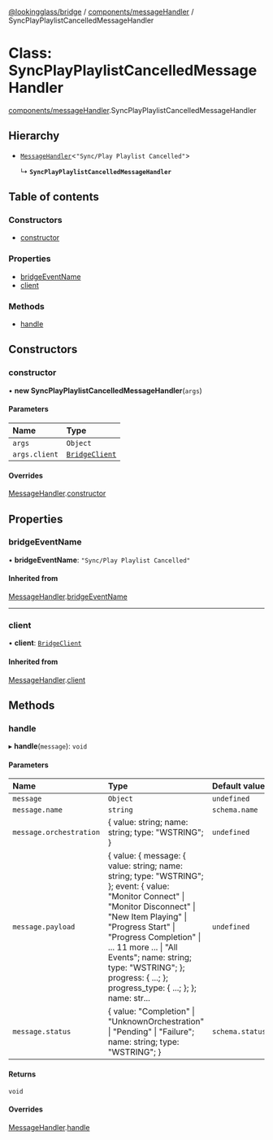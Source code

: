 [@lookingglass/bridge](../README.md) / [components/messageHandler](../modules/components_messageHandler.md) / SyncPlayPlaylistCancelledMessageHandler

# Class: SyncPlayPlaylistCancelledMessageHandler

[components/messageHandler](../modules/components_messageHandler.md).SyncPlayPlaylistCancelledMessageHandler

## Hierarchy

- [`MessageHandler`](components_messageHandler.MessageHandler.md)<``"Sync/Play Playlist Cancelled"``\>

  ↳ **`SyncPlayPlaylistCancelledMessageHandler`**

## Table of contents

### Constructors

- [constructor](components_messageHandler.SyncPlayPlaylistCancelledMessageHandler.md#constructor)

### Properties

- [bridgeEventName](components_messageHandler.SyncPlayPlaylistCancelledMessageHandler.md#bridgeeventname)
- [client](components_messageHandler.SyncPlayPlaylistCancelledMessageHandler.md#client)

### Methods

- [handle](components_messageHandler.SyncPlayPlaylistCancelledMessageHandler.md#handle)

## Constructors

### constructor

• **new SyncPlayPlaylistCancelledMessageHandler**(`args`)

#### Parameters

| Name | Type |
| :------ | :------ |
| `args` | `Object` |
| `args.client` | [`BridgeClient`](client_BridgeClient.BridgeClient.md) |

#### Overrides

[MessageHandler](components_messageHandler.MessageHandler.md).[constructor](components_messageHandler.MessageHandler.md#constructor)

## Properties

### bridgeEventName

• **bridgeEventName**: ``"Sync/Play Playlist Cancelled"``

#### Inherited from

[MessageHandler](components_messageHandler.MessageHandler.md).[bridgeEventName](components_messageHandler.MessageHandler.md#bridgeeventname)

___

### client

• **client**: [`BridgeClient`](client_BridgeClient.BridgeClient.md)

#### Inherited from

[MessageHandler](components_messageHandler.MessageHandler.md).[client](components_messageHandler.MessageHandler.md#client)

## Methods

### handle

▸ **handle**(`message`): `void`

#### Parameters

| Name | Type | Default value |
| :------ | :------ | :------ |
| `message` | `Object` | `undefined` |
| `message.name` | `string` | `schema.name` |
| `message.orchestration` | { value: string; name: string; type: "WSTRING"; } | `undefined` |
| `message.payload` | { value: { message: { value: string; name: string; type: "WSTRING"; }; event: { value: "Monitor Connect" \| "Monitor Disconnect" \| "New Item Playing" \| "Progress Start" \| "Progress Completion" \| ... 11 more ... \| "All Events"; name: string; type: "WSTRING"; }; progress: { ...; }; progress\_type: { ...; }; }; name: str... | `undefined` |
| `message.status` | { value: "Completion" \| "UnknownOrchestration" \| "Pending" \| "Failure"; name: string; type: "WSTRING"; } | `schema.status` |

#### Returns

`void`

#### Overrides

[MessageHandler](components_messageHandler.MessageHandler.md).[handle](components_messageHandler.MessageHandler.md#handle)
